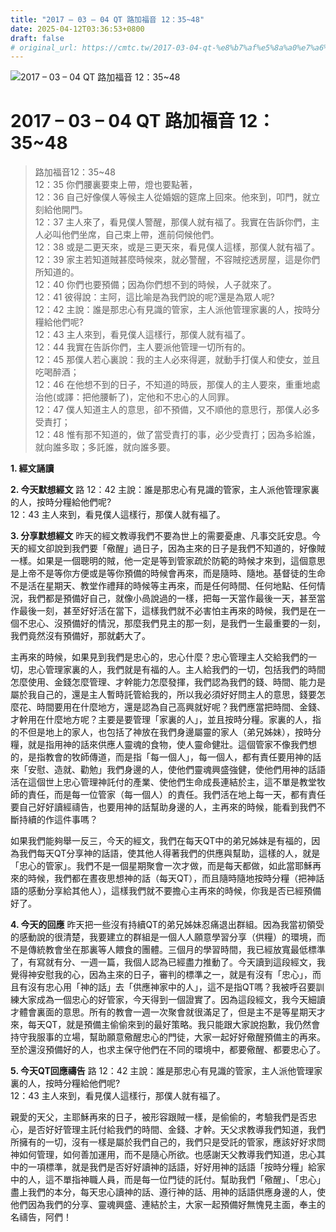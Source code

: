 ```yaml
---
title: "2017 – 03 – 04 QT 路加福音 12：35~48"
date: 2025-04-12T03:36:53+0800
draft: false
# original_url: https://cmtc.tw/2017-03-04-qt-%e8%b7%af%e5%8a%a0%e7%a6%8f%e9%9f%b3-12%ef%bc%9a3548
---
```


![2017 – 03 – 04 QT 路加福音 12：35\~48](/images/qt.jpg   "2017 – 03 – 04 QT 路加福音 12：35\~48")

# 2017 – 03 – 04 QT 路加福音 12：35\~48

> 路加福音12：35\~48  
> 12：35 你們腰裏要束上帶，燈也要點著，  
> 12：36 自己好像僕人等候主人從婚姻的筵席上回來。他來到，叩門，就立刻給他開門。  
> 12：37 主人來了，看見僕人警醒，那僕人就有福了。我實在告訴你們，主人必叫他們坐席，自己束上帶，進前伺候他們。  
> 12：38 或是二更天來，或是三更天來，看見僕人這樣，那僕人就有福了。  
> 12：39 家主若知道賊甚麼時候來，就必警醒，不容賊挖透房屋，這是你們所知道的。  
> 12：40 你們也要預備；因為你們想不到的時候，人子就來了。  
> 12：41 彼得說：主阿，這比喻是為我們說的呢?還是為眾人呢?  
> 12：42 主說：誰是那忠心有見識的管家，主人派他管理家裏的人，按時分糧給他們呢?  
> 12：43 主人來到，看見僕人這樣行，那僕人就有福了。  
> 12：44 我實在告訴你們，主人要派他管理一切所有的。  
> 12：45 那僕人若心裏說：我的主人必來得遲，就動手打僕人和使女，並且吃喝醉酒；  
> 12：46 在他想不到的日子，不知道的時辰，那僕人的主人要來，重重地處治他(或譯：把他腰斬了)，定他和不忠心的人同罪。  
> 12：47 僕人知道主人的意思，卻不預備，又不順他的意思行，那僕人必多受責打；  
> 12：48 惟有那不知道的，做了當受責打的事，必少受責打；因為多給誰，就向誰多取；多託誰，就向誰多要。

**1.  經文誦讀**

**2.  今天默想經文**
路 12：42 主說：誰是那忠心有見識的管家，主人派他管理家裏的人，按時分糧給他們呢?  
12：43 主人來到，看見僕人這樣行，那僕人就有福了。

**3. 分享默想經文**
昨天的經文教導我們不要為世上的需要憂慮、凡事交託安息。今天的經文卻說到我們要「儆醒」過日子，因為主來的日子是我們不知道的，好像賊一樣。如果是一個聰明的賊，他一定是等到管家疏於防範的時候才來到，這個意思是上帝不是等你方便或是等你預備的時候會再來，而是隨時、隨地。基督徒的生命不是活在星期天、教堂作禮拜的時候等主再來，而是任何時間、任何地點、任何情況，我們都是預備好自己，就像小咼說過的一樣，把每一天當作最後一天，甚至當作最後一刻，甚至好好活在當下，這樣我們就不必害怕主再來的時候，我們是在一個不忠心、沒預備好的情況，那麼我們見主的那一刻，是我們一生最重要的一刻，我們竟然沒有預備好，那就虧大了。

主再來的時候，如果見到我們是忠心的，忠心什麼？忠心管理主人交給我們的一切，忠心管理家裏的人，我們就是有福的人。主人給我們的一切，包括我們的時間怎麼使用、金錢怎麼管理、才幹能力怎麼發揮，我們認為我們的錢、時間、能力是屬於我自己的，還是主人暫時託管給我的，所以我必須好好問主人的意思，錢要怎麼花、時間要用在什麼地方，還是認為自己高興就好呢？我們應當把時間、金錢、才幹用在什麼地方呢？主要是要管理「家裏的人」，並且按時分糧。家裏的人，指的不但是地上的家人，也包括了神放在我們身邊屬靈的家人（弟兄姊妹），按時分糧，就是指用神的話來供應人靈魂的食物，使人靈命健壯。這個管家不像我們想的，是指教會的牧師傳道，而是指「每一個人」，每一個人，都有責任要用神的話來「安慰、造就、勸勉」我們身邊的人，使他們靈魂興盛強健，使他們用神的話語活在這個世上忠心管理神託付的產業、使他們生命成長連結於主，這不單是教堂牧師的責任，而是每一位管家（每一個人）的責任。我們活在地上每一天，都有責任要自己好好讀經禱告，也要用神的話幫助身邊的人，主再來的時候，能看到我們不斷持續的作這件事嗎？

如果我們能夠舉一反三，今天的經文，我們在每天QT中的弟兄姊妹是有福的，因為我們每天QT分享神的話語，使其他人得著我們的供應與幫助，這樣的人，就是「忠心的管家」。我們不是一個星期聚會一次才做，而是每天都做，如此當耶穌再來的時候，我們都在晝夜思想神的話（每天QT），而且隨時隨地按時分糧（把神話語的感動分享給其他人），這樣我們就不要擔心主再來的時候，你我是否已經預備好了。

**4. 今天的回應**
昨天把一些沒有持續QT的弟兄姊妹忍痛退出群組。因為我當初領受的感動說的很清楚，我要建立的群組是一個人人願意學習分享（供糧）的環境，而不是傳統教會坐在那裏等人餵食的團體。三個月的學習時間，我已經放寬最低標準了，有寫就有分、一週一篇，我個人認為已經盡力推動了。今天讀到這段經文，我覺得神安慰我的心，因為主來的日子，審判的標準之一，就是有沒有「忠心」，而且有沒有忠心用「神的話」去「供應神家中的人」，這不是指QT嗎？我被呼召要訓練大家成為一個忠心的好管家，今天得到一個證實了。因為這段經文，我今天細讀才體會裏面的意思。所有的教會一週一次聚會就很滿足了，但是主不是等星期天才來，每天QT，就是預備主偷偷來到的最好策略。我只能跟大家說抱歉，我仍然會持守我服事的立場，幫助願意儆醒忠心的門徒，大家一起好好儆醒預備主的再來。至於還沒預備好的人，也求主保守他們在不同的環境中，都要儆醒、都要忠心了。

**5. 今天QT回應禱告**
路 12：42 主說：誰是那忠心有見識的管家，主人派他管理家裏的人，按時分糧給他們呢?  
12：43 主人來到，看見僕人這樣行，那僕人就有福了。

親愛的天父，主耶穌再來的日子，被形容跟賊一樣，是偷偷的，考驗我們是否忠心，是否好好管理主託付給我們的時間、金錢、才幹。天父求教導我們知道，我們所擁有的一切，沒有一樣是屬於我們自己的，我們只是受託的管家，應該好好求問神如何管理，如何善加運用，而不是隨心所欲。也感謝天父教導我們知道，忠心其中的一項標準，就是我們是否好好讀神的話語，好好用神的話語「按時分糧」給家中的人，這不單指神職人員，而是每一位門徒的託付。幫助我們「儆醒」、「忠心」盡上我們的本分，每天忠心讀神的話、遵行神的話、用神的話語供應身邊的人，使他們因為我們的分享、靈魂興盛、連結於主，大家一起預備好無愧見主面，奉主的名禱告，阿們！
